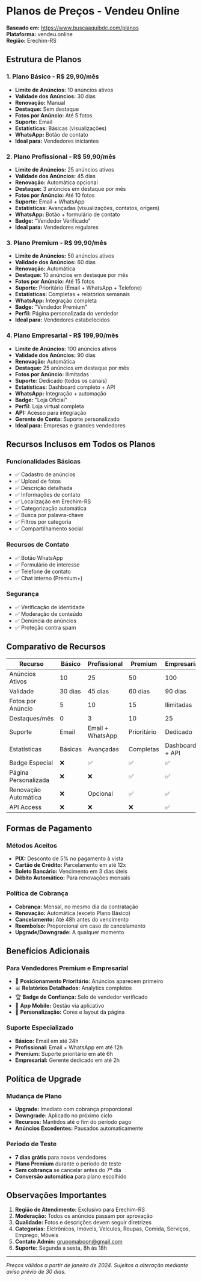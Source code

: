 # Planos de Preços - Vendeu Online

**Baseado em:** https://www.buscaaquibdc.com/planos  
**Plataforma:** vendeu.online  
**Região:** Erechim-RS

## Estrutura de Planos

### 1. Plano Básico - R$ 29,90/mês
- **Limite de Anúncios:** 10 anúncios ativos
- **Validade dos Anúncios:** 30 dias
- **Renovação:** Manual
- **Destaque:** Sem destaque
- **Fotos por Anúncio:** Até 5 fotos
- **Suporte:** Email
- **Estatísticas:** Básicas (visualizações)
- **WhatsApp:** Botão de contato
- **Ideal para:** Vendedores iniciantes

### 2. Plano Profissional - R$ 59,90/mês
- **Limite de Anúncios:** 25 anúncios ativos
- **Validade dos Anúncios:** 45 dias
- **Renovação:** Automática opcional
- **Destaque:** 3 anúncios em destaque por mês
- **Fotos por Anúncio:** Até 10 fotos
- **Suporte:** Email + WhatsApp
- **Estatísticas:** Avançadas (visualizações, contatos, origem)
- **WhatsApp:** Botão + formulário de contato
- **Badge:** "Vendedor Verificado"
- **Ideal para:** Vendedores regulares

### 3. Plano Premium - R$ 99,90/mês
- **Limite de Anúncios:** 50 anúncios ativos
- **Validade dos Anúncios:** 60 dias
- **Renovação:** Automática
- **Destaque:** 10 anúncios em destaque por mês
- **Fotos por Anúncio:** Até 15 fotos
- **Suporte:** Prioritário (Email + WhatsApp + Telefone)
- **Estatísticas:** Completas + relatórios semanais
- **WhatsApp:** Integração completa
- **Badge:** "Vendedor Premium"
- **Perfil:** Página personalizada do vendedor
- **Ideal para:** Vendedores estabelecidos

### 4. Plano Empresarial - R$ 199,90/mês
- **Limite de Anúncios:** 100 anúncios ativos
- **Validade dos Anúncios:** 90 dias
- **Renovação:** Automática
- **Destaque:** 25 anúncios em destaque por mês
- **Fotos por Anúncio:** Ilimitadas
- **Suporte:** Dedicado (todos os canais)
- **Estatísticas:** Dashboard completo + API
- **WhatsApp:** Integração + automação
- **Badge:** "Loja Oficial"
- **Perfil:** Loja virtual completa
- **API:** Acesso para integração
- **Gerente de Conta:** Suporte personalizado
- **Ideal para:** Empresas e grandes vendedores

## Recursos Inclusos em Todos os Planos

### Funcionalidades Básicas
- ✅ Cadastro de anúncios
- ✅ Upload de fotos
- ✅ Descrição detalhada
- ✅ Informações de contato
- ✅ Localização em Erechim-RS
- ✅ Categorização automática
- ✅ Busca por palavra-chave
- ✅ Filtros por categoria
- ✅ Compartilhamento social

### Recursos de Contato
- ✅ Botão WhatsApp
- ✅ Formulário de interesse
- ✅ Telefone de contato
- ✅ Chat interno (Premium+)

### Segurança
- ✅ Verificação de identidade
- ✅ Moderação de conteúdo
- ✅ Denúncia de anúncios
- ✅ Proteção contra spam

## Comparativo de Recursos

| Recurso | Básico | Profissional | Premium | Empresarial |
|---------|--------|--------------|---------|-------------|
| Anúncios Ativos | 10 | 25 | 50 | 100 |
| Validade | 30 dias | 45 dias | 60 dias | 90 dias |
| Fotos por Anúncio | 5 | 10 | 15 | Ilimitadas |
| Destaques/mês | 0 | 3 | 10 | 25 |
| Suporte | Email | Email + WhatsApp | Prioritário | Dedicado |
| Estatísticas | Básicas | Avançadas | Completas | Dashboard + API |
| Badge Especial | ❌ | ✅ | ✅ | ✅ |
| Página Personalizada | ❌ | ❌ | ✅ | ✅ |
| Renovação Automática | ❌ | Opcional | ✅ | ✅ |
| API Access | ❌ | ❌ | ❌ | ✅ |

## Formas de Pagamento

### Métodos Aceitos
- **PIX:** Desconto de 5% no pagamento à vista
- **Cartão de Crédito:** Parcelamento em até 12x
- **Boleto Bancário:** Vencimento em 3 dias úteis
- **Débito Automático:** Para renovações mensais

### Política de Cobrança
- **Cobrança:** Mensal, no mesmo dia da contratação
- **Renovação:** Automática (exceto Plano Básico)
- **Cancelamento:** Até 48h antes do vencimento
- **Reembolso:** Proporcional em caso de cancelamento
- **Upgrade/Downgrade:** A qualquer momento

## Benefícios Adicionais

### Para Vendedores Premium e Empresarial
- 🎯 **Posicionamento Prioritário:** Anúncios aparecem primeiro
- 📊 **Relatórios Detalhados:** Analytics completos
- 🏆 **Badge de Confiança:** Selo de vendedor verificado
- 📱 **App Mobile:** Gestão via aplicativo
- 🎨 **Personalização:** Cores e layout da página

### Suporte Especializado
- **Básico:** Email em até 24h
- **Profissional:** Email + WhatsApp em até 12h
- **Premium:** Suporte prioritário em até 6h
- **Empresarial:** Gerente dedicado em até 2h

## Política de Upgrade

### Mudança de Plano
- **Upgrade:** Imediato com cobrança proporcional
- **Downgrade:** Aplicado no próximo ciclo
- **Recursos:** Mantidos até o fim do período pago
- **Anúncios Excedentes:** Pausados automaticamente

### Período de Teste
- **7 dias grátis** para novos vendedores
- **Plano Premium** durante o período de teste
- **Sem cobrança** se cancelar antes do 7º dia
- **Conversão automática** para plano escolhido

## Observações Importantes

1. **Região de Atendimento:** Exclusivo para Erechim-RS
2. **Moderação:** Todos os anúncios passam por aprovação
3. **Qualidade:** Fotos e descrições devem seguir diretrizes
4. **Categorias:** Eletrônicos, Imóveis, Veículos, Roupas, Comida, Serviços, Emprego, Móveis
5. **Contato Admin:** grupomaboon@gmail.com
6. **Suporte:** Segunda a sexta, 8h às 18h

---

*Preços válidos a partir de janeiro de 2024. Sujeitos a alteração mediante aviso prévio de 30 dias.*